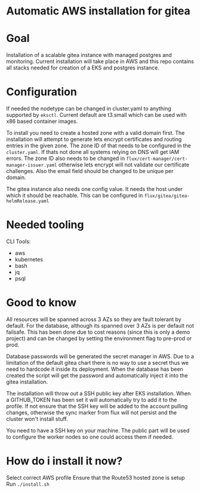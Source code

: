 # Automatic AWS installation for gitea

Goal 
===
Installation of a scalable gitea instance with managed postgres and monitoring. Current installation will take place in AWS and this repo contains all stacks needed
for creation of a EKS and postgres instance.

Configuration
===
If needed the nodetype can be changed in cluster.yaml to anything supported by `eksctl`. Current default are t3.small which can be used with x86 based container images.

To install you need to create a hosted zone with a valid domain first. The installation will attempt to generate lets encrypt certificates and routing entries in the given 
zone. The zone ID of that needs to be configured in the `cluster.yaml`. If thats not done all systems relying on DNS will get IAM errors. The zone ID also needs to be changed 
in `flux/cert-manager/cert-manager-issuer.yaml` otherwise lets encrypt will not validate our certificate challenges. Also the email field should be changed to be unique per 
domain.

The gitea instance also needs one config value. It needs the host under which it should be reachable. This can be configured in `flux/gitea/gitea-helmRelease.yaml`

Needed tooling
===
CLI Tools:
- aws
- kubernetes
- bash
- jq
- psql

Good to know
===
All resources will be spanned across 3 AZs so they are fault tolerant by default. For the database, although its spanned over 3 AZs is per default not failsafe. This has 
been done due to cost reasons (since this is only a demo project) and can be changed by setting the environment flag to pre-prod or prod.

Database passwords will be generated the secret manager in AWS. Due to a limitation of the default gitea chart there is no way to use a secret thus we need to hardcode
it inside its deployment. When the database has been created the script will get the password and automatically inject it into the gitea installation.

The installation will throw out a SSH public key after EKS installation. When a GITHUB_TOKEN has been set it will automatically try to add it to the profile. If not
ensure that the SSH key will be added to the account pulling changes, otherwise the sync marker from flux will not persist and the cluster won't install stuff.

You need to have a SSH key on your machine. The public part will be used to configure the worker nodes so one could access them if needed.

How do i install it now?
===
Select correct AWS profile
Ensure that the Route53 hosted zone is setup
Run `./install.sh`